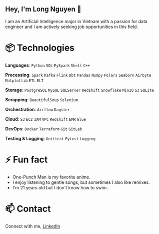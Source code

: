 ## Hey, I'm Long Nguyen 👋

I am an Artificial Intelligence major in Vietnam with a passion for data engineer and I am actively seeking job opportunities in this field.

# 📦 Technologies

**Languages**: `Python` `SQL` `PySpark` `Shell` `C++`

**Processing**: `Spark` `Kafka` `Flink` `Dbt` `Pandas` `Numpy` `Polars` `Seaborn` `Airbyte` `Matplotlib` `ETL` `ELT`

**Storage**: `PostgreSQL` `MySQL` `SQLServer` `Redshift` `Snowflake` `MinIO` `S3` `SQLite`

**Scrapping**: `BeautifulSoup` `Selenium`

**Orchestration**: `Airflow` `Dagster`

**Cloud**: `S3` `EC2` `IAM` `VPC` `Redshift` `EMR` `Glue`

**DevOps**: `Docker` `Terraform` `Git` `GitLab`

**Testing & Logging**: `Unittest` `Pytest` `Logging`

# ⚡ Fun fact

- One-Punch Man is my favorite anime.
- I enjoy listening to gentle songs, but sometimes I also like remixes.
- I'm 21 years old but I don't know how to swim.

# 📫 Contact

Connect with me, [LinkedIn](www.linkedin.com/in/long-nguyen-de203)


